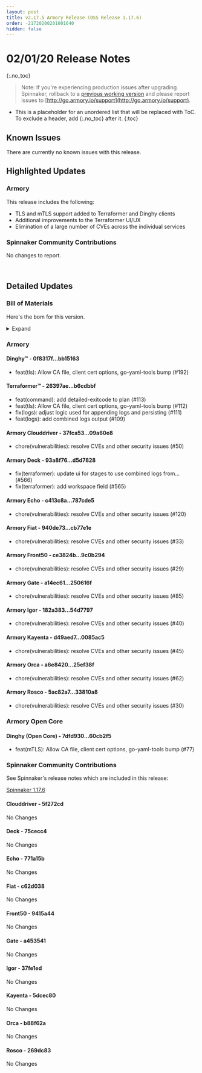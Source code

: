```yaml
---
layout: post
title: v2.17.5 Armory Release (OSS Release 1.17.6)
order: -21720200201001640
hidden: false
---
```


# 02/01/20 Release Notes
{:.no_toc}

> Note: If you're experiencing production issues after upgrading Spinnaker, rollback to a [previous working version](http://docs.armory.io/admin-guides/troubleshooting/#i-upgraded-spinnaker-and-it-is-no-longer-responding-how-do-i-rollback) and please report issues to [http://go.armory.io/support](http://go.armory.io/support).

* This is a placeholder for an unordered list that will be replaced with ToC. To exclude a header, add {:.no_toc} after it.
{:toc}


## Known Issues
There are currently no known issues with this release.

## Highlighted Updates
### Armory
This release includes the following:

- TLS and mTLS support added to Terraformer and Dinghy clients
- Additional improvements to the Terraformer UI/UX
- Elimination of a large number of CVEs across the individual services

###  Spinnaker Community Contributions

No changes to report. 

<br>

## Detailed Updates

### Bill of Materials
Here's the bom for this version.
<details><summary>Expand</summary>
<pre class="highlight">
<code>version: 2.17.5-rc4012
timestamp: "2020-01-31 22:34:06"
services:
  clouddriver:
    version: 6.4.4-09a60e8-5f272cd-rc1069
  deck:
    version: 2.13.4-d5d7828-75cecc4-rc254
  dinghy:
    version: 0.0.4-bb15163-rc2012
  echo:
    version: 2.9.1-787cde5-771a15b-rc593
  fiat:
    version: 1.8.3-cb77e1e-c62d038-rc1069
  front50:
    version: 0.20.1-9c0b294-9415a44-rc1066
  gate:
    version: 1.13.0-250616f-a453541-rc2208
  igor:
    version: 1.7.0-54d7797-37fe1ed-rc912
  kayenta:
    version: 0.12.0-0085ac5-5dcec80-rc822
  monitoring-daemon:
    version: 0.16.0-cbc7624-rc2
  monitoring-third-party:
    version: 0.16.0-cbc7624-rc2
  orca:
    version: 2.11.2-25ef38f-b88f62a-rc953
  rosco:
    version: 0.15.1-33810a8-269dc83-rc905
  terraformer:
    version: 0.0.2-b6cdbbf-rc20
dependencies:
  redis:
    version: 2:2.8.4-2
artifactSources:
  dockerRegistry: docker.io/armory</code>
</pre>
</details>



### Armory
#### Dinghy&trade; - 0f8317f...bb15163
- feat(tls): Allow CA file, client cert options, go-yaml-tools bump (#192)

#### Terraformer&trade; - 26397ae...b6cdbbf
 - feat(command): add detailed-exitcode to plan (#113)
 - feat(tls): Allow CA file, client cert options, go-yaml-tools bump (#112)
 - fix(logs): adjust logic used for appending logs and persisting (#111)
 - feat(logs): add combined logs output (#109)

#### Armory Clouddriver  - 37fca53...09a60e8
 - chore(vulnerabilities): resolve CVEs and other security issues (#50)

#### Armory Deck  - 93a8f76...d5d7828
 - fix(terraformer): update ui for stages to use combined logs from... (#566)
 - fix(terraformer): add workspace field (#565)

#### Armory Echo  - c413c8a...787cde5
 - chore(vulnerabilities): resolve CVEs and other security issues (#120)

#### Armory Fiat  - 940de73...cb77e1e
 - chore(vulnerabilities): resolve CVEs and other security issues (#33)

#### Armory Front50  - ce3824b...9c0b294
 - chore(vulnerabilities): resolve CVEs and other security issues (#29)

#### Armory Gate  - a14ec61...250616f
 - chore(vulnerabilities): resolve CVEs and other security issues (#85)

#### Armory Igor  - 182a383...54d7797
 - chore(vulnerabilities): resolve CVEs and other security issues (#40)

#### Armory Kayenta  - d49aed7...0085ac5
 - chore(vulnerabilities): resolve CVEs and other security issues (#45)

#### Armory Orca  - a6e8420...25ef38f
 - chore(vulnerabilities): resolve CVEs and other security issues (#62)

#### Armory Rosco  - 5ac82a7...33810a8
 - chore(vulnerabilities): resolve CVEs and other security issues (#30)


### Armory Open Core
#### Dinghy (Open Core) - 7dfd930...60cb2f5
 - feat(mTLS): Allow CA file, client cert options, go-yaml-tools bump (#77)

###  Spinnaker Community Contributions
See Spinnaker's release notes which are included in this release:

[Spinnaker 1.17.6](https://www.spinnaker.io/community/releases/versions/1-17-6-changelog#individual-service-changes)

#### Clouddriver  - 5f272cd
No Changes

#### Deck  - 75cecc4
No Changes

#### Echo  - 771a15b
No Changes

#### Fiat  - c62d038
No Changes

#### Front50  - 9415a44
No Changes

#### Gate  - a453541
No Changes

#### Igor  - 37fe1ed
No Changes

#### Kayenta  - 5dcec80
No Changes

#### Orca  - b88f62a
No Changes

#### Rosco  - 269dc83
No Changes
